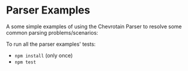 # Parser Examples

A some simple examples of using the Chevrotain Parser to resolve some common parsing problems/scenarios:

To run all the parser examples' tests:

- `npm install` (only once)
- `npm test`
